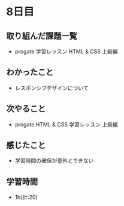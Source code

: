 # 8日目
## 取り組んだ課題一覧
- progate 学習レッスン HTML & CSS 上級編
## わかったこと
- レスポンシブデザインについて
## 次やること
- progate HTML & CSS 学習レッスン 上級編
## 感じたこと
- 学習時間の確保が意外とできない
## 学習時間
- 1h(計:20)
